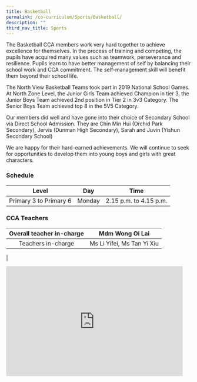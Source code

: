 ```yaml
---
title: Basketball
permalink: /co-curriculum/Sports/Basketball/
description: ""
third_nav_title: Sports
---
```

The Basketball CCA members work very hard together to achieve excellence for themselves. In the process of training and competing, the pupils have acquired many values such as teamwork, perseverance and resilience. Pupils learn to have better management of self by balancing their school work and CCA commitment. The self-management skill will benefit them beyond their school life.

  

The North View Basketball Teams took part in 2019 National School Games. At North Zone Level, the Junior Girls Team achieved Champion in tier 3, the Junior Boys Team achieved 2nd position in Tier 2 in 3v3 Category. The Senior Boys Team achieved top 8 in the 5V5 Category.

Our members did well and have gone into their choice of Secondary School via Direct School Admission. They are Chin Min Hui (Orchid Park Secondary), Jervis (Dunman High Secondary), Sarah and Juvin (Yishun Secondary School)

  

We are happy for their hard-earned achievements. We will continue to seek for opportunities to develop them into young boys and girls with great characters.

### **Schedule**

| Level 	| Day 	| Time 	|
|:---:	|:---:	|:---:	|
| Primary 3 to Primary 6 	| Monday	| 2.15 p.m. to 4.15 p.m. 	|



### **CCA Teachers**

| Overall teacher in-charge 	| Mdm Wong Oi Lai 	|
|:---:	|:---:	|
| Teachers in-charge 	| Ms Li Yifei,  Ms Tan Yi Xiu |
|

<iframe allowfullscreen="true" height="299" width="480" frameborder="0" src="https://docs.google.com/presentation/d/e/2PACX-1vRXnjXIgBWRsQmRSPyJXBgZjMkLGcUc14cjps_zf2Wr0WgjV_a-7Z9FFtetYH5GEFlrD8svPr4gUs3N/embed?start=true&amp;loop=true&amp;delayms=3000"></iframe>